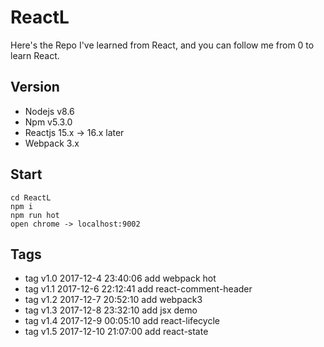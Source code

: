# ReactL

Here's the Repo I've learned from React, and you can follow me from 0 to learn React.


## Version

* Nodejs v8.6
* Npm v5.3.0
* Reactjs 15.x -> 16.x later
* Webpack 3.x

## Start

```
cd ReactL
npm i
npm run hot
open chrome -> localhost:9002

```
## Tags

* tag v1.0 2017-12-4 23:40:06 add webpack hot
* tag v1.1 2017-12-6 22:12:41 add react-comment-header
* tag v1.2 2017-12-7 20:52:10 add webpack3
* tag v1.3 2017-12-8 23:32:10 add jsx demo
* tag v1.4 2017-12-9 00:05:10 add react-lifecycle
* tag v1.5 2017-12-10 21:07:00 add react-state
